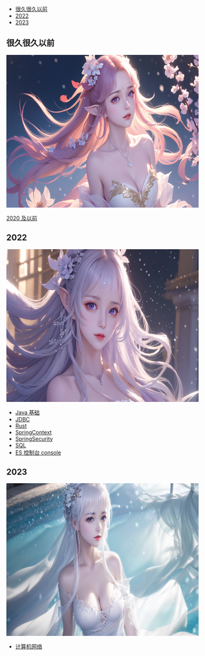 [//]: # (@formatter:off)

<!-- TOC -->
  * [很久很久以前](#很久很久以前)
  * [2022](#2022)
  * [2023](#2023)
<!-- TOC -->

[//]: # (@formatter:on)

## 很久很久以前

<img src="bgi/1.jpg" alt="" style="height: 400px"/>

[2020 及以前](2020/README.md)

## 2022

<img src="bgi/2.jpg" alt="" style="height: 400px"/>

- [Java 基础](2022/Java基础.md)
- [JDBC](2022/JDBC.md)
- [Rust](2022/Rust.md)
- [SpringContext](2022/SpringContext.md)
- [SpringSecurity](2022/SpringSecurity.md)
- [SQL](2022/SQL.md)
- [ES 控制台 console](2022/ESconsole.md)

## 2023

<img src="bgi/3.jpg" alt="" style="height: 400px"/>

- [计算机网络](2023/计算机网络.md)
